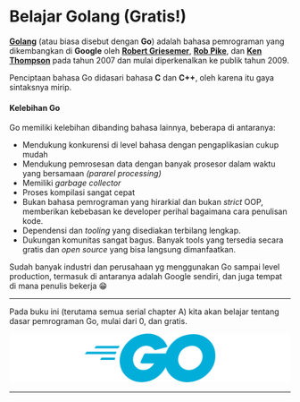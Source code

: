 # Belajar Golang (Gratis!)

**[Golang](https://golang.org/)** (atau biasa disebut dengan **Go**) adalah bahasa pemrograman yang dikembangkan di **Google** oleh **[Robert Griesemer](https://github.com/griesemer)**, **[Rob Pike](https://en.wikipedia.org/wiki/Rob_Pike)**, dan **[Ken Thompson](https://en.wikipedia.org/wiki/Ken_Thompson)** pada tahun 2007 dan mulai diperkenalkan ke publik tahun 2009.

Penciptaan bahasa Go didasari bahasa **C** dan **C++**, oleh karena itu gaya sintaksnya mirip.

#### Kelebihan Go

Go memiliki kelebihan dibanding bahasa lainnya, beberapa di antaranya:

* Mendukung konkurensi di level bahasa dengan pengaplikasian cukup mudah
* Mendukung pemrosesan data dengan banyak prosesor dalam waktu yang bersamaan *(pararel processing)*
* Memiliki *garbage collector*
* Proses kompilasi sangat cepat
* Bukan bahasa pemrograman yang hirarkial dan bukan *strict* OOP, memberikan kebebasan ke developer perihal bagaimana cara penulisan kode.
* Dependensi dan *tooling* yang disediakan terbilang lengkap.
* Dukungan komunitas sangat bagus. Banyak tools yang tersedia secara gratis dan *open source* yang bisa langsung dimanfaatkan.

Sudah banyak industri dan perusahaan yg menggunakan Go sampai level production, termasuk di antaranya adalah Google sendiri, dan juga tempat di mana penulis bekerja 😁

---

Pada buku ini (terutama semua serial chapter A) kita akan belajar tentang dasar pemrograman Go, mulai dari 0, dan gratis.

![The Go Logo](images/A_introduction_1_logo.png)

---


